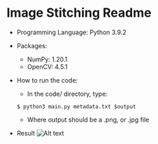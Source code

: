 # Image Stitching Readme
- Programming Language: Python 3.9.2
- Packages: 
    - NumPy: 1.20.1
    - OpenCV: 4.5.1

- How to run the code:
    - In the code/ directory, type:
    ```
    $ python3 main.py metadata.txt $output
    ```
    - Where output should be a .png, or .jpg file
- Result
![Alt text](result.png?raw=true "Title")
